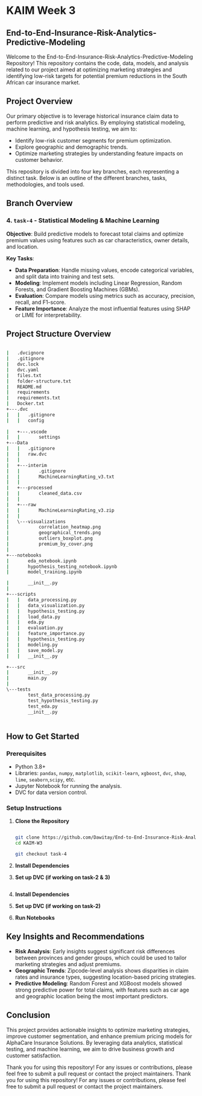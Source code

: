 # KAIM Week 3 
## End-to-End-Insurance-Risk-Analytics-Predictive-Modeling
Welcome to the End-to-End-Insurance-Risk-Analytics-Predictive-Modeling Repository! This repository contains the code, data, models, and analysis related to our project aimed at optimizing marketing strategies and identifying low-risk targets for potential premium reductions in the South African car insurance market.

## Project Overview

Our primary objective is to leverage historical insurance claim data to perform predictive and risk analytics. By employing statistical modeling, machine learning, and hypothesis testing, we aim to:

- Identify low-risk customer segments for premium optimization.
- Explore geographic and demographic trends.
- Optimize marketing strategies by understanding feature impacts on customer behavior.

This repository is divided into four key branches, each representing a distinct task. Below is an outline of the different branches, tasks, methodologies, and tools used.

## Branch Overview

### 4. `task-4` - Statistical Modeling & Machine Learning

**Objective**: Build predictive models to forecast total claims and optimize premium values using features such as car characteristics, owner details, and location.

**Key Tasks**:
- **Data Preparation**: Handle missing values, encode categorical variables, and split data into training and test sets.
- **Modeling**: Implement models including Linear Regression, Random Forests, and Gradient Boosting Machines (GBMs).
- **Evaluation**: Compare models using metrics such as accuracy, precision, recall, and F1-score.
- **Feature Importance**: Analyze the most influential features using SHAP or LIME for interpretability.

## Project Structure Overview

```bash

|   .dvcignore
|   .gitignore
|   dvc.lock
|   dvc.yaml
|   files.txt
|   folder-structure.txt
|   README.md
|   requirements
|   requirements.txt
|   Docker.txt
+---.dvc
|   |   .gitignore
|   |   config
  
|   +---.vscode
|   |       settings
+---Data
|   |   .gitignore
|   |   raw.dvc
|   |   
|   +---interim
|   |       .gitignore
|   |       MachineLearningRating_v3.txt
|   |       
|   +---processed
|   |       cleaned_data.csv
|   |       
|   +---raw
|   |       MachineLearningRating_v3.zip
|   |       
|   \---visualizations
|           correlation_heatmap.png
|           geographical_trends.png
|           outliers_boxplot.png
|           premium_by_cover.png
|           
+---notebooks
|       eda_notebook.ipynb
|       hypothesis_testing_notebook.ipynb
|       model_training.ipynb

|       __init__.py
|       
+---scripts
|   |   data_processing.py
|   |   data_visualization.py
|   |   hypothesis_testing.py
|   |   load_data.py
|   |   eda.py
|   |   evaluation.py
|   |   feature_importance.py
|   |   hypothesis_testing.py
|   |   modeling.py
|   |   save_model.py
|   |   __init__.py

+---src
|       __init__.py
|       main.py
|       
\---tests
        test_data_processing.py
        test_hypothesis_testing.py
        test_eda.py
        __init__.py
        


```


## How to Get Started

### Prerequisites

- Python 3.8+
- Libraries: `pandas`, `numpy`, `matplotlib`, `scikit-learn`, `xgboost`, `dvc`, `shap`, `lime`, `seaborn`,`scipy`, etc.
- Jupyter Notebook for running the analysis.
- DVC for data version control.

### Setup Instructions

1. **Clone the Repository**

   ```bash

   git clone https://github.com/Dawitay/End-to-End-Insurance-Risk-Analytics-Predictive-Modeling
   cd KAIM-W3

   git checkout task-4
   ```

2. **Install Dependencies**
3. **Set up DVC (if working on task-2 & 3)**

   ```

2. **Install Dependencies**
3. **Set up DVC (if working on task-2)**
4. **Run Notebooks**


## Key Insights and Recommendations

- **Risk Analysis**: Early insights suggest significant risk differences between provinces and gender groups, which could be used to tailor marketing strategies and adjust premiums.
- **Geographic Trends**: Zipcode-level analysis shows disparities in claim rates and insurance types, suggesting location-based pricing strategies.
- **Predictive Modeling**: Random Forest and XGBoost models showed strong predictive power for total claims, with features such as car age and geographic location being the most important predictors.

## Conclusion

This project provides actionable insights to optimize marketing strategies, improve customer segmentation, and enhance premium pricing models for AlphaCare Insurance Solutions. By leveraging data analytics, statistical testing, and machine learning, we aim to drive business growth and customer satisfaction.

Thank you for using this repository! For any issues or contributions, please feel free to submit a pull request or contact the project maintainers.
Thank you for using this repository! For any issues or contributions, please feel free to submit a pull request or contact the project maintainers.
